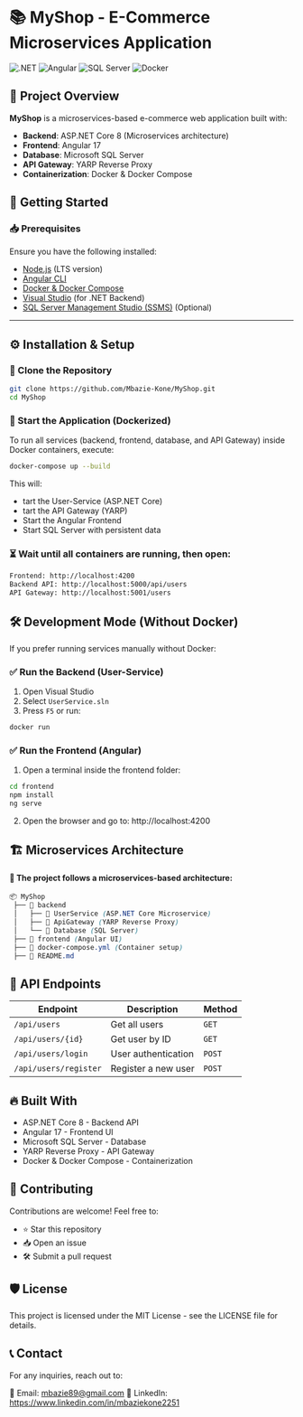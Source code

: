 # 📚 MyShop - E-Commerce Microservices Application

![.NET](https://img.shields.io/badge/.NET-8.0-blue?style=for-the-badge&logo=dotnet)
![Angular](https://img.shields.io/badge/Angular-17-red?style=for-the-badge&logo=angular)
![SQL Server](https://img.shields.io/badge/SQL%20Server-2022-orange?style=for-the-badge&logo=microsoftsqlserver)
![Docker](https://img.shields.io/badge/Docker-Container-blue?style=for-the-badge&logo=docker)

## 📌 Project Overview
**MyShop** is a microservices-based e-commerce web application built with:
- **Backend**: ASP.NET Core 8 (Microservices architecture)
- **Frontend**: Angular 17
- **Database**: Microsoft SQL Server
- **API Gateway**: YARP Reverse Proxy
- **Containerization**: Docker & Docker Compose

## 🚀 Getting Started

### 📥 Prerequisites
Ensure you have the following installed:
- [Node.js](https://nodejs.org/) (LTS version)
- [Angular CLI](https://angular.io/cli)
- [Docker & Docker Compose](https://www.docker.com/)
- [Visual Studio](https://visualstudio.microsoft.com/) (for .NET Backend)
- [SQL Server Management Studio (SSMS)](https://docs.microsoft.com/en-us/sql/ssms/download-sql-server-management-studio-ssms) (Optional)

---

## ⚙️ **Installation & Setup**

### 🔹 Clone the Repository
```sh
git clone https://github.com/Mbazie-Kone/MyShop.git
cd MyShop

```
### 🔹 Start the Application (Dockerized)
To run all services (backend, frontend, database, and API Gateway) inside Docker containers, execute:
```sh
docker-compose up --build

```
This will:
- tart the User-Service (ASP.NET Core)
- tart the API Gateway (YARP)
- Start the Angular Frontend
- Start SQL Server with persistent data

### ⏳ Wait until all containers are running, then open:
```bash
Frontend: http://localhost:4200
Backend API: http://localhost:5000/api/users
API Gateway: http://localhost:5001/users

```

## 🛠 Development Mode (Without Docker)

If you prefer running services manually without Docker:

### ✅ Run the Backend (User-Service)
1. Open Visual Studio
2. Select `UserService.sln`
3. Press `F5` or run:
```sh
docker run

```

### ✅ Run the Frontend (Angular)
1. Open a terminal inside the frontend folder:
```sh
cd frontend
npm install
ng serve

```

2. Open the browser and go to:
http://localhost:4200

## 🏗 Microservices Architecture

#### 📌 The project follows a microservices-based architecture:
```scss
📦 MyShop
 ├── 📂 backend
 │   ├── 📂 UserService (ASP.NET Core Microservice)
 │   ├── 📂 ApiGateway (YARP Reverse Proxy)
 │   └── 📂 Database (SQL Server)
 ├── 📂 frontend (Angular UI)
 ├── 📄 docker-compose.yml (Container setup)
 ├── 📄 README.md

```

## 🔗 API Endpoints

| **Endpoint**           | **Description**         | **Method** |
|------------------------|-------------------------|------------|
| `/api/users`           | Get all users           | `GET`      |
| `/api/users/{id}`      | Get user by ID          | `GET`      |
| `/api/users/login`     | User authentication     | `POST`     |
| `/api/users/register`  | Register a new user     | `POST`     |


## 🔥 Built With
- ASP.NET Core 8 - Backend API
- Angular 17 - Frontend UI
- Microsoft SQL Server - Database
- YARP Reverse Proxy - API Gateway
- Docker & Docker Compose - Containerization

## 🤝 Contributing

Contributions are welcome! Feel free to:
- ⭐ Star this repository
- 📥 Open an issue
- 🛠 Submit a pull request

## 🛡 License

This project is licensed under the MIT License - see the LICENSE file for details.

## 📞 Contact

For any inquiries, reach out to: 

📧 Email: mbazie89@gmail.com
🚀 LinkedIn: https://www.linkedin.com/in/mbaziekone2251